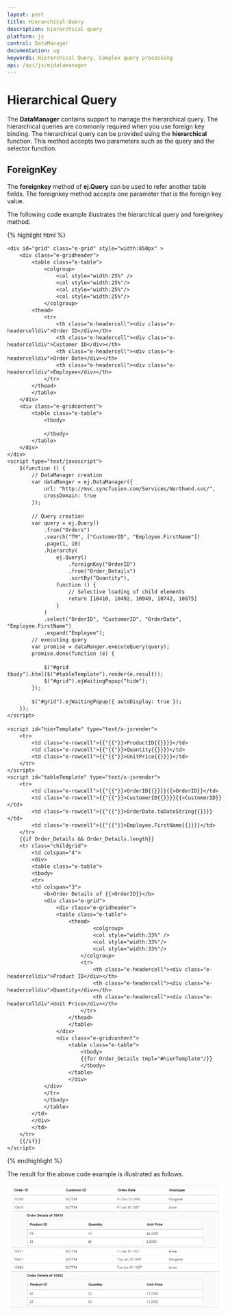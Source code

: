 ```yaml
---
layout: post
title: Hierarchical-Query
description: hierarchical query
platform: js
control: DataManager
documentation: ug
keywords: Hierarchical Query, Complex query processing
api: /api/js/ejdatamanager
---
```


# Hierarchical Query

The **DataManager** contains support to manage the hierarchical query. The hierarchical queries are commonly required when you use foreign key binding. The hierarchical query can be provided using the **hierarchical** function. This method accepts two parameters such as the query and the selector function. 

## ForeignKey

The **foreignkey** method of **ej.Query** can be used to refer another table fields. The foreignkey method accepts one parameter that is the foreign key value. 

The following code example illustrates the hierarchical query and foreignkey method. 


{% highlight html %}

    <div id="grid" class="e-grid" style="width:850px" >
        <div class="e-gridheader">
            <table class="e-table">
                <colgroup>
                    <col style="width:25%" />
                    <col style="width:25%"/>
                    <col style="width:25%"/>
                    <col style="width:25%"/>
                </colgroup>
            <thead>
                <tr>
                    <th class="e-headercell"><div class="e-headercelldiv">Order ID</div></th>
                    <th class="e-headercell"><div class="e-headercelldiv">Customer ID</div></th>
                    <th class="e-headercell"><div class="e-headercelldiv">Order Date</div></th>
                    <th class="e-headercell"><div class="e-headercelldiv">Employee</div></th>
                </tr>
            </thead>
            </table>
        </div>
        <div class="e-gridcontent">
            <table class="e-table">
                <tbody>

                </tbody>
            </table>
        </div>
    </div>
    <script type="text/javascript">
        $(function () {
            // DataManager creation
            var dataManger = ej.DataManager({
                url: "http://mvc.syncfusion.com/Services/Northwnd.svc/",
                crossDomain: true
            });

            // Query creation
            var query = ej.Query()
                .from("Orders")
                .search("TM", ["CustomerID", "Employee.FirstName"])
                .page(1, 10)
                .hierarchy(
                    ej.Query()
                        .foreignKey("OrderID")
                        .from("Order_Details")
                        .sortBy("Quantity"),
                    function () {
                        // Selective loading of child elements
                        return [10410, 10492, 10949, 10742, 10975]
                    }
                )
                .select("OrderID", "CustomerID", "OrderDate", "Employee.FirstName")
                .expand("Employee");
            // executing query
            var promise = dataManger.executeQuery(query);
            promise.done(function (e) {
                
                $("#grid tbody").html($("#tableTemplate").render(e.result));
                $("#grid").ejWaitingPopup("hide");
            });

            $("#grid").ejWaitingPopup({ autoDisplay: true });
        });
    </script>

    <script id="hierTemplate" type="text/x-jsrender">
        <tr>
            <td class="e-rowcell">{{"{{"}}>ProductID{{}}}}</td>
            <td class="e-rowcell">{{"{{"}}>Quantity{{}}}}</td>
            <td class="e-rowcell">{{"{{"}}>UnitPrice{{}}}}</td>
        </tr>
    </script>
    <script id="tableTemplate" type="text/x-jsrender">
        <tr>
            <td class="e-rowcell">{{"{{"}}>OrderID{{}}}}{{>OrderID}}</td>
            <td class="e-rowcell">{{"{{"}}>CustomerID{{}}}}{{>CustomerID}}</td>
            <td class="e-rowcell">{{"{{"}}>OrderDate.toDateString{{}}}}</td>
            <td class="e-rowcell">{{"{{"}}>Employee.FirstName{{}}}}</td>
        </tr>
        {{if Order_Details && Order_Details.length}}
        <tr class="childgrid">
            <td colspan="4">
            <div>
            <table class="e-table">
            <tbody>  
            <tr>
            <td colspan="3">
                <b>Order Details of {{>OrderID}}</b>
                <div class="e-grid">
                    <div class="e-gridheader">
                    <table class="e-table">
                        <thead>
                                <colgroup>
                                <col style="width:33%" />
                                <col style="width:33%"/>
                                <col style="width:33%"/>
                            </colgroup>
                            <tr>
                                <th class="e-headercell"><div class="e-headercelldiv">Product ID</div></th>
                                <th class="e-headercell"><div class="e-headercelldiv">Quantity</div></th>
                                <th class="e-headercell"><div class="e-headercelldiv">Unit Price</div></th>
                            </tr>
                        </thead>
                        </table>  
                    </div>
                    <div class="e-gridcontent"> 
                        <table class="e-table">
                            <tbody>
                            {{for Order_Details tmpl="#hierTemplate"/}}
                            </tbody>
                        </table>
                        </div>
                </div>
                </tr>
                </tbody>  
                </table>
            </td>
            </div>
            </td>
        </tr>
        {{/if}}
    </script>

{% endhighlight %}

The result for the above code example is illustrated as follows.

![](Hierarchical-Query_images/Hierarchical-Query_img1.png) 




